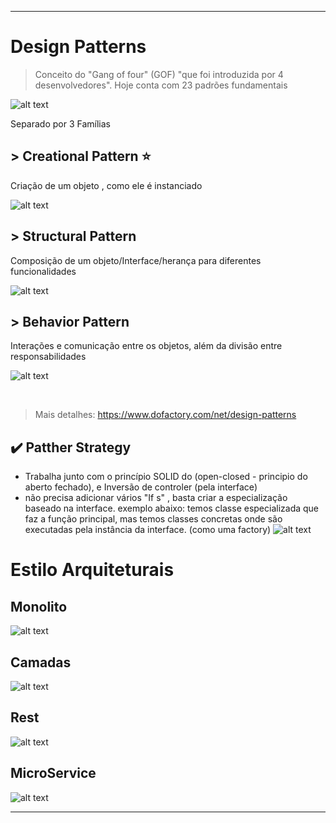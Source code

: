 
---------------------------------------------------
# Design Patterns
> Conceito do "Gang of four" (GOF) "que foi introduzida por 4 desenvolvedores". Hoje conta com 23 padrões fundamentais

![alt text](material/23DesignPatterns.png "DesignPatterns")

Separado por 3 Famílias
## > Creational Pattern ⭐
Criação de um objeto , como ele é instanciado

![alt text](material/creationPattern.png "DesignPatterns")


## > Structural Pattern
Composição de um objeto/Interface/herança para diferentes funcionalidades

![alt text](material/StructuralPattern.png "DesignPatterns")


## > Behavior Pattern
Interações e comunicação entre os objetos, além da divisão entre responsabilidades

![alt text](material/BehavioralPattern.png "DesignPatterns")

<br>

> Mais detalhes: https://www.dofactory.com/net/design-patterns



## ✔️ Patther Strategy
- Trabalha junto com o princípio SOLID do (open-closed - principio do aberto fechado), e Inversão de controler (pela interface)
- não precisa adicionar vários "If s" , basta criar a especialização baseado na interface.
exemplo abaixo: temos classe especializada que faz a função principal, mas temos classes concretas onde são executadas pela instância da interface. (como uma factory)
![alt text](material/strategyPattern.png "DesignPatterns")


# Estilo Arquiteturais 
## Monolito
![alt text](material/monolito.png "Estilo_Arquitetural")

## Camadas
![alt text](material/camadas.png "Estilo_Arquitetural")

## Rest
![alt text](material/rest.png "Estilo_Arquitetural")

## MicroService
![alt text](material/microservice.png "Estilo_Arquitetural")

---------------------------------------------------

